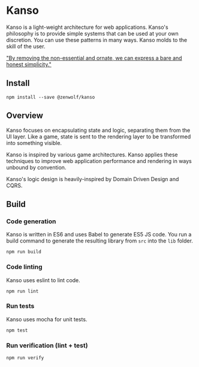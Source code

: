 Kanso
============================================================

Kanso is a light-weight architecture for web applications. Kanso's philosophy is to provide simple systems that can be used at your own discretion. You can use these patterns in many ways. Kanso molds to the skill of the user.

["By removing the non-essential and ornate, we can express a bare and honest simplicity."](http://web.archive.org/web/20120225201014/http://aentan.com/design/wabi-sabi-and-japanese-aesthetics/)


Install
------------------------------------------------------------

    npm install --save @zenwolf/kanso

Overview
------------------------------------------------------------

Kanso focuses on encapsulating state and logic, separating them from the UI layer. Like a game, state is sent to the rendering layer to be transformed into something visible.

Kanso is inspired by various game architectures. Kanso applies these techniques to improve web application performance and rendering in ways unbound by convention.

Kanso's logic design is heavily-inspired by Domain Driven Design and CQRS.


Build
------------------------------------------------------------

### Code generation
Kanso is written in ES6 and uses Babel to generate ES5 JS code. You run a build command to generate the resulting library from `src` into the `lib` folder.

    npm run build

### Code linting
Kanso uses eslint to lint code.

    npm run lint

### Run tests
Kanso uses mocha for unit tests.

    npm test

### Run verification (lint + test)

    npm run verify
